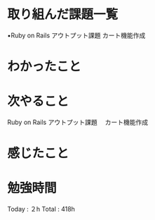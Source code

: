 <h1>取り組んだ課題一覧</h1>

▪️Ruby on Rails アウトプット課題 カート機能作成

<h1>わかったこと</h1>

<h1>次やること</h1>
Ruby on Rails アウトプット課題　 カート機能作成

<h1>感じたこと</h1>

<h1>勉強時間</h1>

Today : ２h Total :  418h
